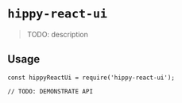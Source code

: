 # `hippy-react-ui`

> TODO: description

## Usage

```
const hippyReactUi = require('hippy-react-ui');

// TODO: DEMONSTRATE API
```
